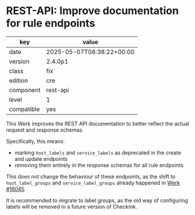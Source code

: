 [//]: # (werk v2)
# REST-API: Improve documentation for rule endpoints

key        | value
---------- | ---
date       | 2025-05-07T08:38:22+00:00
version    | 2.4.0p1
class      | fix
edition    | cre
component  | rest-api
level      | 1
compatible | yes

This Werk improves the REST API documentation to better reflect the actual
request and response schemas.

Specifically, this means:

* marking `host_labels` and `service_labels` as deprecated in the create and 
  update endpoints
* removing them entirely in the response schemas for all rule endpoints

This does not change the behaviour of these endpoints, as the shift to
`host_label_groups` and `service_label_groups` already happened in
[Werk #16045](https://checkmk.com/werk/16045).

It is recommended to migrate to label groups, as the old way of configuring
labels will be removed in a future version of Checkmk.
